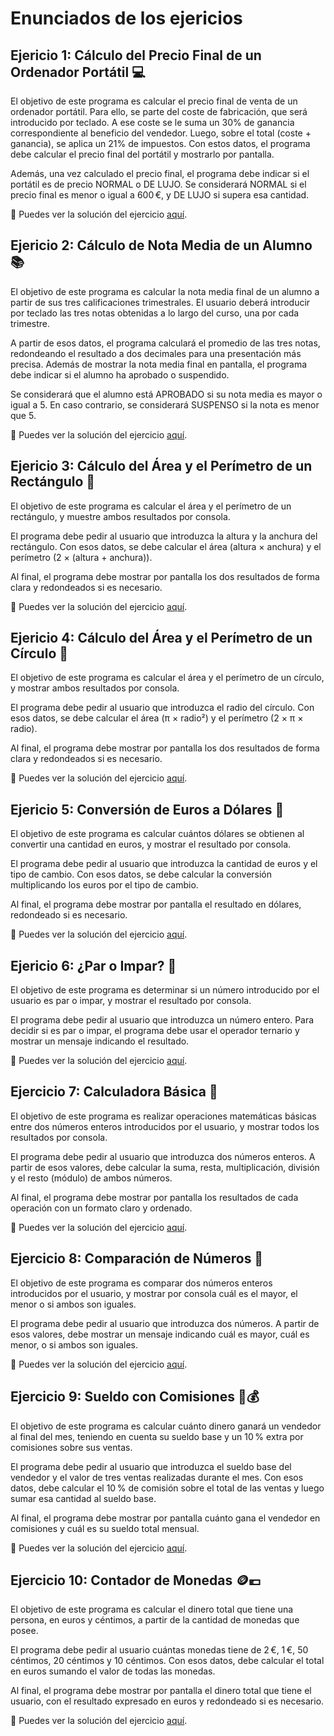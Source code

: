 # Enunciados de los ejericios
## Ejericio 1: Cálculo del Precio Final de un Ordenador Portátil 💻

El objetivo de este programa es calcular el precio final de venta de un ordenador portátil. Para ello, se parte del coste de fabricación, que será introducido por teclado. A ese coste se le suma un 30% de ganancia correspondiente al beneficio del vendedor. Luego, sobre el total (coste + ganancia), se aplica un 21% de impuestos. Con estos datos, el programa debe calcular el precio final del portátil y mostrarlo por pantalla.

Además, una vez calculado el precio final, el programa debe indicar si el portátil es de precio NORMAL o DE LUJO. Se considerará NORMAL si el precio final es menor o igual a 600 €, y DE LUJO si supera esa cantidad.

🔗 Puedes ver la solución del ejercicio [aquí](EjercicioPrecioPortatil.java).

## Ejericio 2: Cálculo de Nota Media de un Alumno 📚

El objetivo de este programa es calcular la nota media final de un alumno a partir de sus tres calificaciones trimestrales. El usuario deberá introducir por teclado las tres notas obtenidas a lo largo del curso, una por cada trimestre.

A partir de esos datos, el programa calculará el promedio de las tres notas, redondeando el resultado a dos decimales para una presentación más precisa. Además de mostrar la nota media final en pantalla, el programa debe indicar si el alumno ha aprobado o suspendido.

Se considerará que el alumno está APROBADO si su nota media es mayor o igual a 5. En caso contrario, se considerará SUSPENSO si la nota es menor que 5.

🔗 Puedes ver la solución del ejercicio [aquí](EjercicioNotaMedia.java).

## Ejericio 3: Cálculo del Área y el Perímetro de un Rectángulo 📐

El objetivo de este programa es calcular el área y el perímetro de un rectángulo, y muestre ambos resultados por consola.

El programa debe pedir al usuario que introduzca la altura y la anchura del rectángulo. Con esos datos, se debe calcular el área (altura × anchura) y el perímetro (2 × (altura + anchura)).

Al final, el programa debe mostrar por pantalla los dos resultados de forma clara y redondeados si es necesario.

🔗 Puedes ver la solución del ejercicio [aquí](EjercicioRectangulo.java).

## Ejericio 4: Cálculo del Área y el Perímetro de un Círculo 🔵

El objetivo de este programa es calcular el área y el perímetro de un círculo, y mostrar ambos resultados por consola.

El programa debe pedir al usuario que introduzca el radio del círculo. Con esos datos, se debe calcular el área (π × radio²) y el perímetro (2 × π × radio).

Al final, el programa debe mostrar por pantalla los dos resultados de forma clara y redondeados si es necesario.

🔗 Puedes ver la solución del ejercicio [aquí](EjercicioCirculo.java).

## Ejericio 5: Conversión de Euros a Dólares 💱

El objetivo de este programa es calcular cuántos dólares se obtienen al convertir una cantidad en euros, y mostrar el resultado por consola.

El programa debe pedir al usuario que introduzca la cantidad de euros y el tipo de cambio. Con esos datos, se debe calcular la conversión multiplicando los euros por el tipo de cambio.

Al final, el programa debe mostrar por pantalla el resultado en dólares, redondeado si es necesario.

🔗 Puedes ver la solución del ejercicio [aquí](EjercicioConversor.java).

## Ejericio 6: ¿Par o Impar? 🔢

El objetivo de este programa es determinar si un número introducido por el usuario es par o impar, y mostrar el resultado por consola.

El programa debe pedir al usuario que introduzca un número entero. Para decidir si es par o impar, el programa debe usar el operador ternario y mostrar un mensaje indicando el resultado.

🔗 Puedes ver la solución del ejercicio [aquí](EjercicioParImpar.java).

## Ejercicio 7: Calculadora Básica 🧮

El objetivo de este programa es realizar operaciones matemáticas básicas entre dos números enteros introducidos por el usuario, y mostrar todos los resultados por consola.

El programa debe pedir al usuario que introduzca dos números enteros. A partir de esos valores, debe calcular la suma, resta, multiplicación, división y el resto (módulo) de ambos números.

Al final, el programa debe mostrar por pantalla los resultados de cada operación con un formato claro y ordenado.

🔗 Puedes ver la solución del ejercicio [aquí](EjercicioCalculadoraBasica.java).

## Ejercicio 8: Comparación de Números 🔢

El objetivo de este programa es comparar dos números enteros introducidos por el usuario, y mostrar por consola cuál es el mayor, el menor o si ambos son iguales.

El programa debe pedir al usuario que introduzca dos números. A partir de esos valores, debe mostrar un mensaje indicando cuál es mayor, cuál es menor, o si ambos son iguales.

🔗 Puedes ver la solución del ejercicio [aquí](EjercicioComparacion.java).

## Ejercicio 9: Sueldo con Comisiones 💼💰

El objetivo de este programa es calcular cuánto dinero ganará un vendedor al final del mes, teniendo en cuenta su sueldo base y un 10 % extra por comisiones sobre sus ventas.

El programa debe pedir al usuario que introduzca el sueldo base del vendedor y el valor de tres ventas realizadas durante el mes. Con esos datos, debe calcular el 10 % de comisión sobre el total de las ventas y luego sumar esa cantidad al sueldo base.

Al final, el programa debe mostrar por pantalla cuánto gana el vendedor en comisiones y cuál es su sueldo total mensual.

🔗 Puedes ver la solución del ejercicio [aquí](EjercicioSueldoConComisiones.java).

## Ejercicio 10: Contador de Monedas 🪙💶

El objetivo de este programa es calcular el dinero total que tiene una persona, en euros y céntimos, a partir de la cantidad de monedas que posee.

El programa debe pedir al usuario cuántas monedas tiene de 2 €, 1 €, 50 céntimos, 20 céntimos y 10 céntimos. Con esos datos, debe calcular el total en euros sumando el valor de todas las monedas.

Al final, el programa debe mostrar por pantalla el dinero total que tiene el usuario, con el resultado expresado en euros y redondeado si es necesario.

🔗 Puedes ver la solución del ejercicio [aquí](EjercicioContadorMonedas.java).



